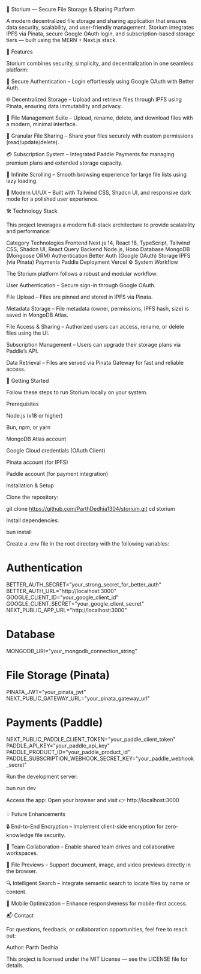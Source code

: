 🚀 Storium — Secure File Storage & Sharing Platform














A modern decentralized file storage and sharing application that ensures data security, scalability, and user-friendly management.
Storium integrates IPFS via Pinata, secure Google OAuth login, and subscription-based storage tiers — built using the MERN + Next.js stack.


🌟 Features

Storium combines security, simplicity, and decentralization in one seamless platform:

🔐 Secure Authentication – Login effortlessly using Google OAuth with Better Auth.

🌐 Decentralized Storage – Upload and retrieve files through IPFS using Pinata, ensuring data immutability and privacy.

📁 File Management Suite – Upload, rename, delete, and download files with a modern, minimal interface.

🤝 Granular File Sharing – Share your files securely with custom permissions (read/update/delete).

💳 Subscription System – Integrated Paddle Payments for managing premium plans and extended storage capacity.

🧭 Infinite Scrolling – Smooth browsing experience for large file lists using lazy loading.

🎨 Modern UI/UX – Built with Tailwind CSS, Shadcn UI, and responsive dark mode for a polished user experience.

🛠️ Technology Stack

This project leverages a modern full-stack architecture to provide scalability and performance:

Category	Technologies
Frontend	Next.js 14, React 18, TypeScript, Tailwind CSS, Shadcn UI, React Query
Backend	Node.js, Hono
Database	MongoDB (Mongoose ORM)
Authentication	Better Auth (Google OAuth)
Storage	IPFS (via Pinata)
Payments	Paddle
Deployment	Vercel
⚙️ System Workflow

The Storium platform follows a robust and modular workflow:

User Authentication – Secure sign-in through Google OAuth.

File Upload – Files are pinned and stored in IPFS via Pinata.

Metadata Storage – File metadata (owner, permissions, IPFS hash, size) is saved in MongoDB Atlas.

File Access & Sharing – Authorized users can access, rename, or delete files using the UI.

Subscription Management – Users can upgrade their storage plans via Paddle’s API.

Data Retrieval – Files are served via Pinata Gateway for fast and reliable access.

🚀 Getting Started

Follow these steps to run Storium locally on your system.

Prerequisites

Node.js (v18 or higher)

Bun, npm, or yarn

MongoDB Atlas account

Google Cloud credentials (OAuth Client)

Pinata account (for IPFS)

Paddle account (for payment integration)

Installation & Setup

Clone the repository:

git clone https://github.com/ParthDedhia1304/storium.git
cd storium


Install dependencies:

bun install


Create a .env file in the root directory with the following variables:

# Authentication
BETTER_AUTH_SECRET="your_strong_secret_for_better_auth"
BETTER_AUTH_URL="http://localhost:3000"
GOOGLE_CLIENT_ID="your_google_client_id"
GOOGLE_CLIENT_SECRET="your_google_client_secret"
NEXT_PUBLIC_APP_URL="http://localhost:3000"

# Database
MONGODB_URI="your_mongodb_connection_string"

# File Storage (Pinata)
PINATA_JWT="your_pinata_jwt"
NEXT_PUBLIC_GATEWAY_URL="your_pinata_gateway_url"

# Payments (Paddle)
NEXT_PUBLIC_PADDLE_CLIENT_TOKEN="your_paddle_client_token"
PADDLE_API_KEY="your_paddle_api_key"
PADDLE_PRODUCT_ID="your_paddle_product_id"
PADDLE_SUBSCRIPTION_WEBHOOK_SECRET_KEY="your_paddle_webhook_secret"


Run the development server:

bun run dev


Access the app:
Open your browser and visit 👉 http://localhost:3000

💡 Future Enhancements

🔒 End-to-End Encryption – Implement client-side encryption for zero-knowledge file security.

👥 Team Collaboration – Enable shared team drives and collaborative workspaces.

📂 File Previews – Support document, image, and video previews directly in the browser.

🔍 Intelligent Search – Integrate semantic search to locate files by name or content.

📱 Mobile Optimization – Enhance responsiveness for mobile-first access.

📬 Contact

For questions, feedback, or collaboration opportunities, feel free to reach out:

Author: Parth Dedhia

This project is licensed under the MIT License — see the LICENSE
 file for details.
